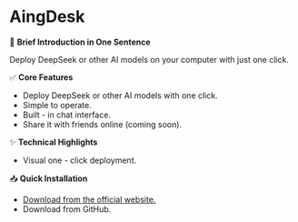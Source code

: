 # AingDesk
🚀 **Brief Introduction in One Sentence**

Deploy DeepSeek or other AI models on your computer with just one click.

✅ **Core Features**
- Deploy DeepSeek or other AI models with one click.
- Simple to operate.
- Built - in chat interface.
- Share it with friends online (coming soon).
  
✨ **Technical Highlights**
- Visual one - click deployment.

📥 **Quick Installation**
- [Download from the official website.](https://www.aingdesk.com/en/download.html)
- Download from GitHub.
